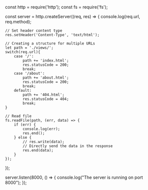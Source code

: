 const http = require('http');
const fs = require('fs');

const server = http.createServer((req, res) => {
    console.log(req.url, req.method);

    // Set header content type
    res.setHeader('Content-Type', 'text/html');

    // Creating a structure for multiple URLs
    let path = './views/';
    switch(req.url){
        case '/':
            path += 'index.html';
            res.statusCode = 200;
            break;
        case '/about':
            path += 'about.html';
            res.statusCode = 200;
            break;
        default:
            path += '404.html';
            res.statusCode = 404;
            break;
    }

    // Read file
    fs.readFile(path, (err, data) => {
        if (err) {
            console.log(err);
            res.end();
        } else {
            // res.write(data);
            // Directly send the data in the response
            res.end(data);
        }
    });
});

server.listen(8000, () => {
    console.log("The server is running on port 8000");
});
